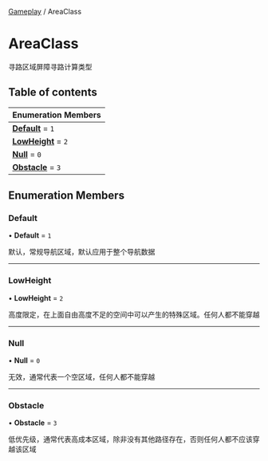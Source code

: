[Gameplay](../groups/Core.Gameplay.md) / AreaClass

# AreaClass <Badge type="tip" text="Enumeration" /> <Score text="AreaClass" />

寻路区域屏障寻路计算类型

## Table of contents

| Enumeration Members |
| :-----|
| **[Default](mw.AreaClass.md#default)** = ``1`` <br> |
| **[LowHeight](mw.AreaClass.md#lowheight)** = ``2`` <br> |
| **[Null](mw.AreaClass.md#null)** = ``0`` <br> |
| **[Obstacle](mw.AreaClass.md#obstacle)** = ``3`` <br> |

## Enumeration Members

### Default <Score text="Default" /> 

• **Default** = ``1``

默认，常规导航区域，默认应用于整个导航数据

___

### LowHeight <Score text="LowHeight" /> 

• **LowHeight** = ``2``

高度限定，在上面自由高度不足的空间中可以产生的特殊区域。任何人都不能穿越

___

### Null <Score text="Null" /> 

• **Null** = ``0``

无效，通常代表一个空区域，任何人都不能穿越

___

### Obstacle <Score text="Obstacle" /> 

• **Obstacle** = ``3``

低优先级，通常代表高成本区域，除非没有其他路径存在，否则任何人都不应该穿越该区域
